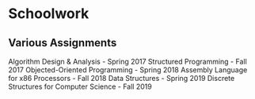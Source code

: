 # Schoolwork
Various Assignments
-------------------
Algorithm Design & Analysis - Spring 2017
Structured Programming - Fall 2017
Objected-Oriented Programming - Spring 2018
Assembly Language for x86 Processors - Fall 2018
Data Structures - Spring 2019
Discrete Structures for Computer Science - Fall 2019
